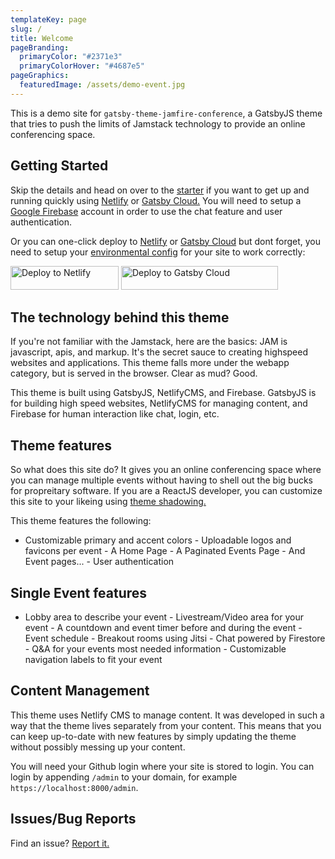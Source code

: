 ```yaml
---
templateKey: page
slug: /
title: Welcome
pageBranding:
  primaryColor: "#2371e3"
  primaryColorHover: "#4687e5"
pageGraphics:
  featuredImage: /assets/demo-event.jpg
---
```


This is a demo site for `gatsby-theme-jamfire-conference`, a GatsbyJS
theme that tries to push the limits of Jamstack technology to provide an
online conferencing space.

## Getting Started

Skip the details and head on over to the [starter](https://github.com/jamfire/gatsby-starter-jamfire-conference) if you want to get up and running quickly using [Netlify](https://netlify.com) or [Gatsby Cloud.](https://www.gatsbyjs.com/products/cloud/) You will need to setup a [Google Firebase](https://firebase.google.com/) account in order to use the chat feature and user authentication.

Or you can one-click deploy to [Netlify](https://app.netlify.com/start/deploy?repository=https://github.com/jamfire/gatsby-starter-jamfire-conference) or [Gatsby Cloud](https://www.gatsbyjs.com/dashboard/deploynow?url=https://github.com/jamfire/gatsby-starter-jamfire-conference) but dont forget, you need to setup your [environmental config](https://github.com/jamfire/gatsby-theme-jamfire-conference#seting-up-your-environment) for your site to work correctly:

[<img src="https://www.netlify.com/img/deploy/button.svg" alt="Deploy to Netlify" height="38" width="173">](https://app.netlify.com/start/deploy?repository=https://github.com/jamfire/gatsby-starter-jamfire-conference) [<img src="https://www.gatsbyjs.com/deploynow.svg" alt="Deploy to Gatsby Cloud" height="38" width="251">](https://www.gatsbyjs.com/dashboard/deploynow?url=https://github.com/jamfire/gatsby-starter-jamfire-conference)

## The technology behind this theme

If you're not familiar with the Jamstack, here are the basics: JAM is javascript, apis, and markup. It's the secret sauce to creating highspeed websites and applications. This theme falls more under the webapp category, but is served in the browser. Clear as mud? Good.

This theme is built using GatsbyJS, NetlifyCMS, and Firebase. GatsbyJS is for building high speed websites, NetlifyCMS for managing content, and Firebase for human interaction like chat, login, etc.

## Theme features

So what does this site do? It gives you an online conferencing space where you can manage multiple events without having to shell out the big bucks for propreitary software. If you are a ReactJS developer, you can customize this site to your likeing using [theme shadowing.](https://www.gatsbyjs.com/docs/how-to/plugins-and-themes/shadowing/)

This theme features the following:

- Customizable primary and accent colors - Uploadable logos and favicons per event - A Home Page - A Paginated Events Page - And Event pages... - User authentication

## Single Event features

- Lobby area to describe your event - Livestream/Video area for your event - A countdown and event timer before and during the event - Event schedule - Breakout rooms using Jitsi - Chat powered by Firestore - Q&A for your events most needed information - Customizable navigation labels to fit your event

## Content Management

This theme uses Netlify CMS to manage content. It was developed in such a way that the theme lives separately from your content. This means that you can keep up-to-date with new features by simply updating the theme without possibly messing up your content.

You will need your Github login where your site is stored to login. You can login by appending `/admin` to your domain, for example `https://localhost:8000/admin`.

## Issues/Bug Reports

Find an issue? [Report it.](https://github.com/jamfire/gatsby-theme-jamfire-conference/issues)
